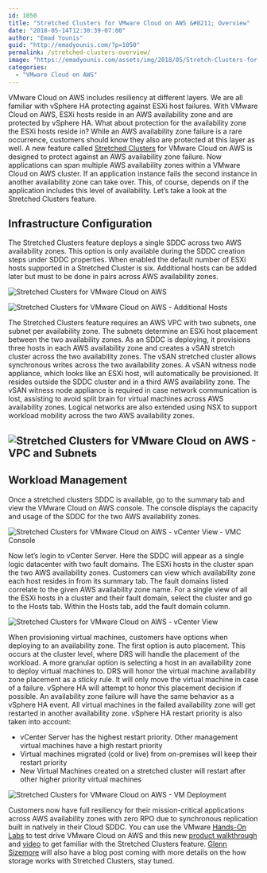 ```yaml
---
id: 1050
title: "Stretched Clusters for VMware Cloud on AWS &#8211; Overview"
date: "2018-05-14T12:30:39-07:00"
author: "Emad Younis"
guid: "http://emadyounis.com/?p=1050"
permalink: /stretched-clusters-overview/
image: "https://emadyounis.com/assets/img/2018/05/Stretch-Clusters-for-VMWonAWS.png"
categories:
  - "VMware Cloud on AWS"
---
```


VMware Cloud on AWS includes resiliency at different layers. We are all familiar with vSphere HA protecting against ESXi host failures. With VMware Cloud on AWS, ESXi hosts reside in an AWS availability zone and are protected by vSphere HA. What about protection for the availability zone the ESXi hosts reside in? While an AWS availability zone failure is a rare occurrence, customers should know they also are protected at this layer as well. A new feature called [Stretched Clusters](https://cloud.vmware.com/vmc-aws/roadmap) for VMware Cloud on AWS is designed to protect against an AWS availability zone failure. Now applications can span multiple AWS availability zones within a VMware Cloud on AWS cluster. If an application instance fails the second instance in another availability zone can take over. This, of course, depends on if the application includes this level of availability. Let’s take a look at the Stretched Clusters feature.

## Infrastructure Configuration

The Stretched Clusters feature deploys a single SDDC across two AWS availability zones. This option is only available during the SDDC creation steps under SDDC properties. When enabled the default number of ESXi hosts supported in a Stretched Cluster is six. Additional hosts can be added later but must to be done in pairs across AWS availability zones.

![Stretched Clusters for VMware Cloud on AWS](https://emadyounis.com/assets/img/2018/05/Stretched-Cluster-SDDC-Properties.png?resize=1280%2C627 "Stretched Clusters for VMware Cloud on AWS")

![Stretched Clusters for VMware Cloud on AWS - Additional Hosts](https://emadyounis.com/assets/img/2018/05/Stretched-Clusters-Number-of-Hosts.png?resize=1280%2C441 "Stretched Clusters for VMware Cloud on AWS - Additional Hosts")

The Stretched Clusters feature requires an AWS VPC with two subnets, one subnet per availability zone. The subnets determine an ESXi host placement between the two availability zones. As an SDDC is deploying, it provisions three hosts in each AWS availability zone and creates a vSAN stretch cluster across the two availability zones. The vSAN stretched cluster allows synchronous writes across the two availability zones. A vSAN witness node appliance, which looks like an ESXi host, will automatically be provisioned. It resides outside the SDDC cluster and in a third AWS availability zone. The vSAN witness node appliance is required in case network communication is lost, assisting to avoid split brain for virtual machines across AWS availability zones. Logical networks are also extended using NSX to support workload mobility across the two AWS availability zones.

## ![Stretched Clusters for VMware Cloud on AWS - VPC and Subnets](https://emadyounis.com/assets/img/2018/05/Stretched-Clusters-Subnets.png?resize=1280%2C720 "Stretched Clusters for VMware Cloud on AWS - VPC and Subnets")

## Workload Management

Once a stretched clusters SDDC is available, go to the summary tab and view the VMware Cloud on AWS console. The console displays the capacity and usage of the SDDC for the two AWS availability zones.

![Stretched Clusters for VMware Cloud on AWS - vCenter View - VMC Console](https://emadyounis.com/assets/img/2018/05/VMC-Console.png?resize=1680%2C584 "Stretched Clusters for VMware Cloud on AWS - vCenter View - VMC Console")

Now let’s login to vCenter Server. Here the SDDC will appear as a single logic datacenter with two fault domains. The ESXi hosts in the cluster span the two AWS availability zones. Customers can view which availability zone each host resides in from its summary tab. The fault domains listed correlate to the given AWS availability zone name. For a single view of all the ESXi hosts in a cluster and their fault domain, select the cluster and go to the Hosts tab. Within the Hosts tab, add the fault domain column.

![Stretched Clusters for VMware Cloud on AWS - vCenter View](https://emadyounis.com/assets/img/2018/05/Stretched-Cluster-vCenter-Server.png?resize=1280%2C720 "Stretched Clusters for VMware Cloud on AWS - vCenter View")

When provisioning virtual machines, customers have options when deploying to an availability zone. The first option is auto placement. This occurs at the cluster level, where DRS will handle the placement of the workload. A more granular option is selecting a host in an availability zone to deploy virtual machines to. DRS will honor the virtual machine availability zone placement as a sticky rule. It will only move the virtual machine in case of a failure. vSphere HA will attempt to honor this placement decision if possible. An availability zone failure will have the same behavior as a vSphere HA event. All virtual machines in the failed availability zone will get restarted in another availability zone. vSphere HA restart priority is also taken into account:

- vCenter Server has the highest restart priority. Other management virtual machines have a high restart priority
- Virtual machines migrated (cold or live) from on-premises will keep their restart priority
- New Virtual Machines created on a stretched cluster will restart after other higher priority virtual machines

![Stretched Clusters for VMware Cloud on AWS - VM Deployment](https://emadyounis.com/assets/img/2018/05/VM-Provisioning.png?resize=1280%2C720 "Stretched Clusters for VMware Cloud on AWS - VM Deployment")

Customers now have full resiliency for their mission-critical applications across AWS availability zones with zero RPO due to synchronous replication built in natively in their Cloud SDDC. You can use the VMware [Hands-On Labs](https://www.vmware.com/try-vmware/vmc-aws-hol-labs.html) to test drive VMware Cloud on AWS and this new [product walkthrough](https://featurewalkthrough.vmware.com/t/vmware-cloud-on-aws/stretched-clusters/) and [video](https://www.youtube.com/watch?v=zea-hNiPois&feature=youtu.be) to get familiar with the Stretched Clusters feature. [Glenn Sizemore](https://twitter.com/glnsize) will also have a blog post coming with more details on the how storage works with Stretched Clusters, stay tuned.
